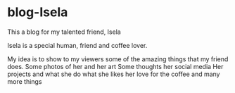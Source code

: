 # blog-Isela
This a blog for my talented friend, Isela

Isela is a special human, friend and coffee lover.

My idea is to show to my viewers some of the amazing things that my friend does.
Some photos of her  and her art
Some thoughts 
her social media
Her projects and what she do 
what she likes
her love for the coffee
and many more things
